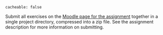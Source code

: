 ```
cacheable: false
```

Submit all exercises on the [Moodle page for the assignment](https://moodle.pugetsound.edu/moodle/mod/assign/view.php?id=340438) together in a single project directory, compressed into a zip file. See the assignment description for more information on submitting.
